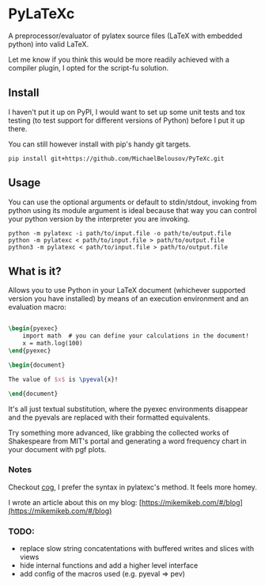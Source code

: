 # PyLaTeXc

A preprocessor/evaluator of pylatex source files
(LaTeX with embedded python) into valid LaTeX.  

Let me know if you think this would be more readily achieved with
a compiler plugin, I opted for the script-fu solution.

## Install

I haven't put it up on PyPI, I would want to set up some unit tests
and tox testing (to test support for different versions of Python) 
before I put it up there.  

You can still however install with pip's handy git targets.

```Sh
pip install git+https://github.com/MichaelBelousov/PyTeXc.git
```

## Usage

You can use the optional arguments or default to stdin/stdout,
invoking from python using its module argument is ideal because that
way you can control your python version by the interpreter you are
invoking.

```Sh
python -m pylatexc -i path/to/input.file -o path/to/output.file
python -m pylatexc < path/to/input.file > path/to/output.file
python3 -m pylatexc < path/to/input.file > path/to/output.file
```

## What is it?

Allows you to use Python in your LaTeX document (whichever supported
version you have installed) by means of an execution environment and
an evaluation macro:

```LaTeX

\begin{pyexec}
    import math  # you can define your calculations in the document!
    x = math.log(100)
\end{pyexec}

\begin{document}

The value of $x$ is \pyeval{x}!

\end{document}
```

It's all just textual substitution, where the pyexec environments
disappear and the pyevals are replaced with their formatted equivalents.  

Try something more advanced, like grabbing the collected works of
Shakespeare from MIT's portal and generating a word frequency chart
in your document with pgf plots.

### Notes

Checkout [cog](https://nedbatchelder.com/code/cog/), I prefer the syntax in pylatexc's method.
It feels more homey.

I wrote an article about this on my blog:
[https://mikemikeb.com/#/blog](https://mikemikeb.com/#/blog)

### TODO:

* replace slow string concatentations with buffered writes and slices with views
* hide internal functions and add a higher level interface
* add config of the macros used (e.g. pyeval => pev)
